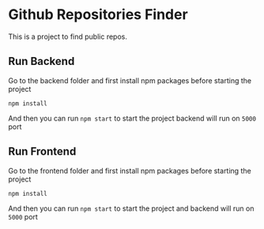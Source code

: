 # Github Repositories Finder
This is a project to find public repos.

## Run Backend

Go to the backend folder and first install npm packages before starting the project

```npm install```

And then you can run ```npm start``` to start the project
backend will run on ```5000``` port


## Run Frontend

Go to the frontend folder and first install npm packages before starting the project

```npm install```

And then you can run ```npm start``` 
to start the project and  backend will run on ```5000``` port
